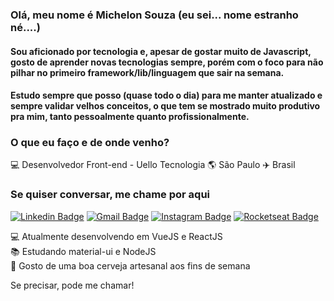 ### Olá, meu nome é Michelon Souza (eu sei... nome estranho né....)

#### Sou aficionado por tecnologia e, apesar de gostar muito de Javascript, gosto de aprender novas tecnologias sempre, porém com o foco para não pilhar no primeiro framework/lib/linguagem que sair na semana.
#### Estudo sempre que posso (quase todo o dia) para me manter atualizado e sempre validar velhos conceitos, o que tem se mostrado muito produtivo pra mim, tanto pessoalmente quanto profissionalmente.

### O que eu faço e de onde venho?
💻 Desenvolvedor Front-end - Uello Tecnologia 🌎 São Paulo ✈️ Brasil

### Se quiser conversar, me chame por aqui

[![Linkedin Badge](https://img.shields.io/badge/-michelon-blue?style=flat&logo=Linkedin&logoColor=white&https://www.linkedin.com/in/michelonsouza)](https://www.linkedin.com/in/michelonsouza)
[![Gmail Badge](https://img.shields.io/badge/-michelon.souza@hotmail.com-c14438?style=flat&logo=Gmail&logoColor=white&link=mailto:michelon.souza@hotmail.com)](mailto:michelon.souza@hotmail.com)
[![Instagram Badge](https://img.shields.io/badge/-michelon-blue?style=flat&logo=Instagram&logoColor=white&link=https://www.instagram.com/michelon/?hl=pt-br)](https://www.instagram.com/michelon/?hl=pt-br)
[![Rocketseat Badge](https://img.shields.io/badge/rocketseat-michelon-7159c1?link=https://app.rocketseat.com.br/me/michelon)](https://app.rocketseat.com.br/me/michelon)

💻  Atualmente desenvolvendo em VueJS e ReactJS <br/>
📚  Estudando material-ui e NodeJS <br/>
🍺  Gosto de uma boa cerveja artesanal aos fins de semana <br/>

Se precisar, pode me chamar!
</samp>

